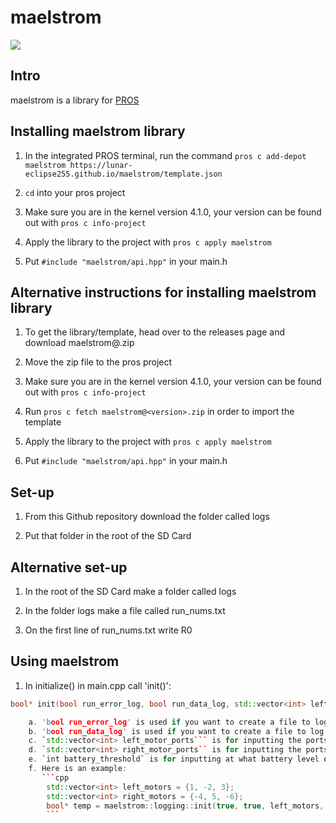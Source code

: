 # maelstrom

<img src="https://img.shields.io/badge/version-v0.4.4-blue?style=for-the-badge">

## Intro
maelstrom is a library for [PROS](https://pros.cs.purdue.edu/)

## Installing maelstrom library
1. In the integrated PROS terminal, run the command `pros c add-depot maelstrom https://lunar-eclipse255.github.io/maelstrom/template.json`

2.  `cd` into your pros project

3.  Make sure you are in the kernel version 4.1.0, your version can be found out with `pros c info-project` 

4. Apply the library to the project with `pros c apply maelstrom`

5. Put `#include "maelstrom/api.hpp"` in your main.h


## Alternative instructions for installing maelstrom library


1.  To get the library/template, head over to the releases page and download maelstrom@<version>.zip

2. Move the zip file to the pros project

3.  Make sure you are in the kernel version 4.1.0, your version can be found out with `pros c info-project` 

4. Run `pros c fetch maelstrom@<version>.zip` in order to import the template

5. Apply the library to the project with `pros c apply maelstrom`

6. Put `#include "maelstrom/api.hpp"` in your main.h


## Set-up

1. From this Github repository download the folder called logs

2. Put that folder in the root of the SD Card


## Alternative set-up

1. In the root of the SD Card make a folder called logs

2. In the folder logs make a file called run_nums.txt

3. On the first line of run_nums.txt write R0


## Using maelstrom
1. In initialize() in main.cpp call 'init()':
```cpp
bool* init(bool run_error_log, bool run_data_log, std::vector<int> left_motor_ports, std::vector<int> right_motor_ports, int battery_threshold);```

    a. 'bool run_error_log' is used if you want to create a file to log errors
    b. 'bool run_data_log' is used if you want to create a file to log data such as coordinates
    c. `std::vector<int> left_motor_ports``` is for inputting the ports of your left motors in the form of a std::vector
    d. `std::vector<int> right_motor_ports`` is for inputting the ports of your right motors in the form of a std::vector
    e. `int battery_threshold` is for inputting at what battery level do you want to be warned about
    f. Here is an example:
       ```cpp
        std::vector<int> left_motors = {1, -2, 3};
        std::vector<int> right_motors = {-4, 5, -6};
        bool* temp = maelstrom::logging::init(true, true, left_motors, right_motors, 50);
        ```

